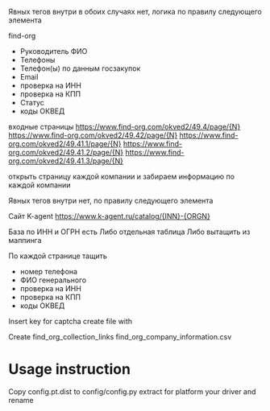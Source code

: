 Явных тегов внутри в обоих случаях нет, логика по правилу следующего элемента

find-org
- Руководитель ФИО
- Телефоны
- Телефон(ы) по данным госзакупок
- Email
- проверка на ИНН
- проверка на КПП
- Статус
- коды ОКВЕД

входные страницы
https://www.find-org.com/okved2/49.4/page/{N}
https://www.find-org.com/okved2/49.42/page/{N}
https://www.find-org.com/okved2/49.41.1/page/{N}
https://www.find-org.com/okved2/49.41.2/page/{N}
https://www.find-org.com/okved2/49.41.3/page/{N}

открыть страницу каждой компании и забираем информацию по каждой компании

Явных тегов внутри нет, по правилу следующего элемента

Сайт K-agent
https://www.k-agent.ru/catalog/{INN}-{ORGN}

База по ИНН и ОГРН есть
Либо отдельная таблица
Либо вытащить из маппинга

По каждой странице тащить
- номер телефона
- ФИО генерального
- проверка на ИНН
- проверка на КПП
- коды ОКВЕД


Insert key for captcha
create file with 

Create 
find_org_collection_links
find_org_company_information.csv


# Usage instruction 
Copy config.pt.dist to config/config.py
extract for platform your driver and rename 
